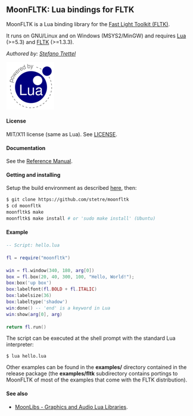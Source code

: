## MoonFLTK: Lua bindings for FLTK

MoonFLTK is a Lua binding library for the [Fast Light Toolkit (FLTK)](http://www.fltk.org/).

It runs on GNU/Linux and on Windows (MSYS2/MinGW) and requires [Lua](http://www.lua.org/) (>=5.3)
and [FLTK](http://www.fltk.org/software.php) (>=1.3.3).

_Authored by:_ _[Stefano Trettel](https://www.linkedin.com/in/stetre)_

[![Lua logo](./doc/powered-by-lua.gif)](http://www.lua.org/)

#### License

MIT/X11 license (same as Lua). See [LICENSE](./LICENSE).

#### Documentation

See the [Reference Manual](https://stetre.github.io/moonfltk/doc/index.html).

#### Getting and installing

Setup the build environment as described [here](https://github.com/stetre/moonlibs), then:

```sh
$ git clone https://github.com/stetre/moonfltk
$ cd moonfltk
moonfltk$ make
moonfltk$ make install # or 'sudo make install' (Ubuntu)
```

#### Example

```lua
-- Script: hello.lua

fl = require("moonfltk")

win = fl.window(340, 180, arg[0])
box = fl.box(20, 40, 300, 100, "Hello, World!");
box:box('up box')
box:labelfont(fl.BOLD + fl.ITALIC)
box:labelsize(36)
box:labeltype('shadow')
win:done() -- 'end' is a keyword in Lua
win:show(arg[0], arg)

return fl.run()
```

The script can be executed at the shell prompt with the standard Lua interpreter:

```shell
$ lua hello.lua
```

Other examples can be found in the **examples/** directory contained in the release package
(the **examples/fltk** subdirectory contains portings to MoonFLTK of most of the examples
that come with the FLTK distribution).

#### See also

* [MoonLibs - Graphics and Audio Lua Libraries](https://github.com/stetre/moonlibs).

